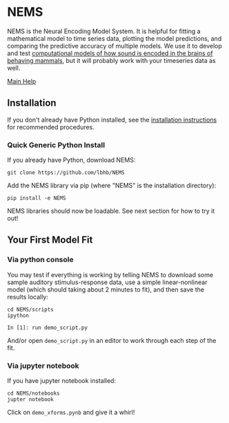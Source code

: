 # NEMS #

NEMS is the Neural Encoding Model System. It is helpful for fitting a mathematical 
model to time series data, plotting the model predictions, and comparing the predictive 
accuracy of multiple models. We use it to develop and test [computational models of how
sound is encoded in the brains of behaving mammals](https://hearingbrain.org), but it will 
probably work with your timeseries data as well.

[Main Help](docs/README.md)

## Installation

If you don't already have Python installed, see the 
[installation instructions](docs/installation.md)
 for recommended procedures.  

### Quick Generic Python Install

If you already have Python, download NEMS:
```
git clone https://github.com/lbhb/NEMS
```
Add the NEMS library via pip (where "NEMS" is the installation directory):
```
pip install -e NEMS
```
NEMS libraries should now be loadable. See next section for how to try it out!

## Your First Model Fit

### Via python console

You may test if everything is working by telling NEMS to download some sample auditory stimulus-response data, use a simple linear-nonlinear model (which should taking about 2 minutes to fit), and then save the results locally:

```
cd NEMS/scripts
ipython

In [1]: run demo_script.py
```
And/or open `demo_script.py` in an editor to work through each step of the fit.

### Via jupyter notebook

If you have jupyter notebook installed:
```
cd NEMS/notebooks
jupter notebook
``` 
Click on `demo_xforms.pynb` and give it a whirl!

